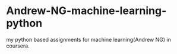 # Andrew-NG-machine-learning-python
my python based assignments for machine learning(Andrew NG) in coursera.

